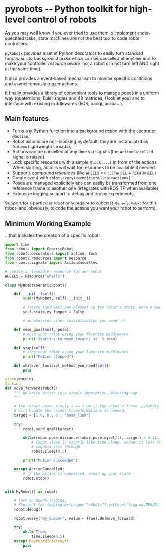 pyrobots -- Python toolkit for high-level control of robots
===========================================================

As you may well know if you ever tried to use them to implement
under-specified tasks, state machines are not the best tool to code robot
controllers.

`pyRobots` provides a set of Python decorators to easily turn standard functions
into background tasks which can be cancelled at anytime and to make your controller
*resource aware* (no, a robot can not turn left AND right at the same time).

It also provides a event-based mechanism to monitor specific conditions and
asynchronously trigger actions.

It finally provides a library of convenient tools to manage poses in a uniform way
(quaternions, Euler angles and 4D matrices, I look at you) and to interface with
existing middlewares (ROS, naoqi, aseba...).

Main features
-------------

- Turns any Python function into a background *action* with the decorator
  `@action`.
- Robot actions are non-blocking by default: they are instanciated as futures
  (lightweight threads),
- Actions can be cancelled at any time via signals (the `ActionCancelled` signal
  is raised).
- Lock specific resources with a simple `@lock(...)` in front of the actions.
  When starting, actions will wait for resources to be available if needed.
- Supports *compound resources* (like `WHEELS` == `LEFTWHEEL` + `RIGHTWHEEL`)
- Create event with `robot.every(<condition>).do(<action>)`
- Poses are managed explicitely and can easily be transformed from one reference
  frame to another one (integrates with ROS TF when available).
- Extensive logging support to debug and replay experiments.

Support for a particular robot only require to subclass `GenericRobot` for this
robot (and, obviously, to code the actions you want your robot to perform).

Minimum Working Example
-----------------------

...that includes the creation of a specific robot!

```python
import time
from robots import GenericRobot
from robots.decorators import action, lock
from robots.resources import Resource
from robots.signals import ActionCancelled

# create a 'lockable' resource for our robot
WHEELS = Resource("wheels")

class MyRobot(GenericRobot):

    def __init__(self):
        super(MyRobot, self).__init__()

        # create (and set) one element in the robot's state. Here a bumper.
        self.state.my_bumper = False

        # do whatever other initialization you need :-)

    def send_goal(self, pose):
        # move your robot using your favorite middleware
        print("Starting to move towards %s" % pose)

    def stop(self):
        # stop your robot using your favorite middleware
        print("Motion stopped")

    def whatever_lowlevel_method_you_need(self):
        pass

@lock(WHEELS)
@action
def move_forward(robot):
    """ We write action in a simple imperative, blocking way.
    """

    # the target pose: simply x += 1.0m in the robot's frame. pyRobots
    # will handle the frames transformations as needed.
    target = [1.0, 0., 0., "base_link"]

    try:
        robot.send_goal(target)

        while(robot.pose.distance(robot.pose.myself(), target) > 0.1):
            # robot.sleep is exactly like time.sleep, except it lets the pyrobots
            # signals pass through.
            robot.sleep(0.5)

        print("Motion succeeded")

    except ActionCancelled:
        # if the action is cancelled, clean up your state
        robot.stop()


with MyRobot() as robot:

    # Turn on DEBUG logging.
    # Shortcut for logging.getLogger("robots").setLevel(logging.DEBUG)
    robot.debug()

    robot.every("my_bumper", value = True).do(move_forward)

    try:
        while True:
            time.sleep(0.5)
    except KeyboardInterrupt:
        pass

```


